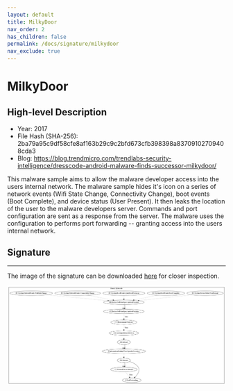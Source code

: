 ```yaml
---
layout: default
title: MilkyDoor
nav_order: 2
has_children: false
permalink: /docs/signature/milkydoor
nav_exclude: true
---
```


# MilkyDoor

## High-level Description

* Year: 2017
* File Hash (SHA-256): 2ba79a95c9df58cfe8af163b29c9c2bfd673cfb398398a83709102709408cda3
* Blog: https://blog.trendmicro.com/trendlabs-security-intelligence/dresscode-android-malware-finds-successor-milkydoor/

This malware sample aims to allow the malware developer access into the users internal network. The malware sample hides it's icon on a series of network events (Wifi State Change, Connectivity Change), boot events (Boot Complete), and device status (User Present). It then leaks the location of the user to the malware developers server. Commands and port configuration are sent as a response from the server. The malware uses the configuration to performs port forwarding -- granting access into the users internal network.

## Signature
---

The image of the signature can be downloaded [here](../../img/signatures/MilkyDoor.png) for closer inspection.

![](../../img/signatures/MilkyDoor.png)